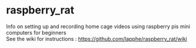 # raspberry_rat
Info on setting up and recording home cage videos using raspberry pis mini computers for beginners  
See the wiki for instructions : https://github.com/lapphe/raspberry_rat/wiki
